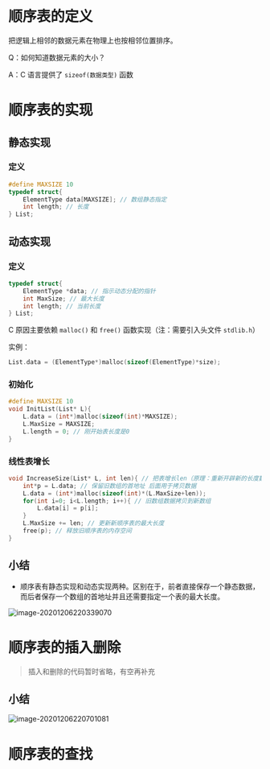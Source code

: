 # 顺序表的定义
把逻辑上相邻的数据元素在物理上也按相邻位置排序。

Q：如何知道数据元素的大小？

A：C 语言提供了 `sizeof(数据类型)` 函数

# 顺序表的实现
## 静态实现
### 定义
```c
#define MAXSIZE 10
typedef struct{
    ElementType data[MAXSIZE]; // 数组静态指定
    int length; // 长度
} List;
```

## 动态实现
### 定义
```c
typedef struct{
    ElementType *data; // 指示动态分配的指针
    int MaxSize; // 最大长度
    int length; // 当前长度
} List;
```

C 原因主要依赖 `malloc()` 和 `free()` 函数实现（注：需要引入头文件 `stdlib.h`）

实例：
```c
List.data = (ElementType*)malloc(sizeof(ElementType)*size);
```
### 初始化
```c
#define MAXSIZE 10
void InitList(List* L){
    L.data = (int*)malloc(sizeof(int)*MAXSIZE);
    L.MaxSize = MAXSIZE;
    L.length = 0; // 刚开始表长度是0
}
```

### 线性表增长

```c
void IncreaseSize(List* L, int len){ // 把表增长len（原理：重新开辟新的长度数组的内容空间，然后把旧数组拷贝的数据拷贝上去）
    int*p = L.data; // 保留旧数组的首地址 后面用于拷贝数据
    L.data = (int*)malloc(sizeof(int)*(L.MaxSize+len));
    for(int i=0; i<L.length; i++){ // 旧数组数据拷贝到新数组
        L.data[i] = p[i]; 
    }
    L.MaxSize += len; // 更新新顺序表的最大长度
    free(p); // 释放旧顺序表的内存空间
}
```



## 小结

- 顺序表有静态实现和动态实现两种。区别在于，前者直接保存一个静态数据，而后者保存一个数组的首地址并且还需要指定一个表的最大长度。

![image-20201206220339070](https://gitee.com/llillz/images/raw/master/image-20201206220339070.png)



# 顺序表的插入删除

> 插入和删除的代码暂时省略，有空再补充

## 小结

![image-20201206220701081](https://gitee.com/llillz/images/raw/master/image-20201206220701081.png)

# 顺序表的查找

